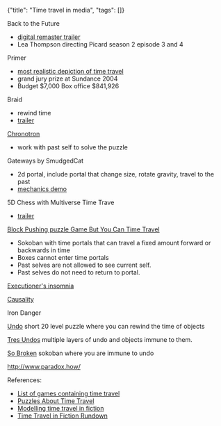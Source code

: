 {"title": "Time travel in media", "tags": []}

Back to the Future
* [digital remaster trailer](https://www.youtube.com/watch?v=C-4Pr9kBtGc)
* Lea Thompson directing Picard season 2 episode 3 and 4

Primer
* [most realistic depiction of time travel](https://en.wikipedia.org/wiki/Primer_(film)#/media/File:Time_Travel_Method-2.svg)
* grand jury prize at Sundance 2004
* Budget $7,000 Box office $841,926

Braid
* rewind time
* [trailer](https://www.youtube.com/watch?v=uqtSKkyJgFM)

[Chronotron](https://armorgames.com/play/1567/chronotron)
* work with past self to solve the puzzle

Gateways by SmudgedCat
* 2d portal, include portal that change size, rotate gravity, travel to the past
* [mechanics demo](https://youtu.be/wgJIn8WoR3M?t=209)

5D Chess with Multiverse Time Trave
* [trailer](https://www.youtube.com/watch?v=EBzX1ybigmw)

[Block Pushing puzzle Game But You Can Time Travel](https://versificator.itch.io/block-pushing-puzzle-game-but-you-can-time-travel)
* Sokoban with time portals that can travel a fixed amount forward or backwards in time
* Boxes cannot enter time portals
* Past selves are not allowed to see current self.
* Past selves do not need to return to portal.

[Executioner's insomnia](https://gamaverse.com/executioners-insomnia-game/)

[Causality](https://store.steampowered.com/app/559930/Causality/)

Iron Danger

[Undo](https://lunadyedred.itch.io/undo) short 20 level puzzle where you can rewind the time of objects

[Tres Undos](https://knexator.itch.io/tres-undos) multiple layers of undo and objects immune to them.

[So Broken](https://coreymartin.itch.io/sobroken) sokoban where you are immune to undo

http://www.paradox.how/

References:
* [List of games containing time travel](https://en.wikipedia.org/wiki/List_of_games_containing_time_travel)
* [Puzzles About Time Travel](https://knexator.github.io/time-genres/)
* [Modelling time travel in fiction](https://qntm.org/models)
* [Time Travel in Fiction Rundown](https://www.youtube.com/watch?v=d3zTfXvYZ9s)
